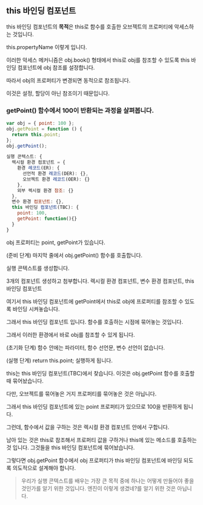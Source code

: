 ## this 바인딩 컴포넌트

this 바인딩 컴포넌트의 **목적**은 this로 함수를 호출한 오브젝트의 프로퍼티에 악세스하는 것입니다.

this.propertyName 이렇게 입니다.

이러한 악세스 메커니즘은 obj.book() 형태에서 this로 obj를 참조할 수 있도록 this 바인딩 컴포넌트에 obj 참조를 설정합니다.

따라서 obj의 프로퍼티가 변경되면 동적으로 참조됩니다.

이것은 설정, 할당이 아닌 참조이기 때문입니다.

### getPoint() 함수에서 100이 반환되는 과정을 살펴봅니다.

```js
var obj = { point: 100 };
obj.getPoint = function () {
  return this.point;
};
obj.getPoint();
```

```js
실행 콘텍스트: {
  렉시컬 환경 컴포넌트 = {
    환경 레코드(ER): {
      선언적 환경 레코드(DER): {},
      오브젝트 환경 레코드(OER): {}
    },
    외부 렉시컬 환경 참조: {}
  },
  변수 환경 컴포넌트: {},
  this 바인딩 컴포넌트(TBC): {
    point: 100,
    getPoint: function(){}
  }
}
```

obj 프로퍼티는 point, getPoint가 있습니다.

(준비 단계) 마지막 줄에서 obj.getPoint() 함수를 호출합니다.

실행 콘텍스트를 생성합니다.

3개의 컴포넌트 생성하고 첨부합니다. 렉시컬 환경 컴포넌트, 변수 환경 컴포넌트, this 바인딩 컴포넌트

여기서 this 바인딩 컴포넌트에 getPoint에서 this로 obj에 프로퍼티를 참조할 수 있도록 바인딩 시켜놓습니다.

그래서 this 바인딩 컴포넌트 입니다. 함수를 호출하는 시점에 묶어놓는 것입니다.

그래서 이러한 환경에서 바로 obj를 참조할 수 있게 됩니다.

(초기화 단계) 함수 안에는 파라미터, 함수 선언문, 변수 선언이 없습니다.

(실행 단계) return this.point; 실행하게 됩니다.

this는 this 바인딩 컴포넌트(TBC)에서 찾습니다. 이것은 obj.getPoint 함수를 호출할 때 묶어놨습니다.

다만, 오브젝트를 묶어놓은 거지 프로퍼티를 묶어놓은 것은 아닙니다.

그래서 this 바인딩 컴포넌트에 있는 point 프로퍼티가 있으므로 100을 반환하게 됩니다.

그런데, 함수에서 값을 구하는 것은 렉시컬 환경 컴포넌트 안에서 구합니다.

남아 있는 것은 this로 참조해서 프로퍼티 값을 구하거나 this에 있는 메소드를 호출하는 것 입니다. 그것들을 this 바인딩 컴포넌트에 묶어놨습니다.

그렇다면 obj.getPoint 함수에서 obj 프로퍼티가 this 바인딩 컴포넌트에 바인딩 되도록 의도적으로 설계해야 합니다.

> 우리가 실행 콘텍스트를 배우는 가장 큰 목적 중에 하나는 어떻게 만들어야 좋을 것인가를 알기 위한 것입니다. 엔진이 이렇게 생겼네?를 알기 위한 것은 아닙니다.
